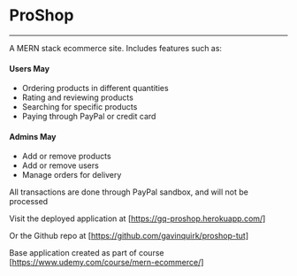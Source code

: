 # ProShop

---

A MERN stack ecommerce site. Includes features such as:

#### Users May

- Ordering products in different quantities
- Rating and reviewing products
- Searching for specific products
- Paying through PayPal or credit card

#### Admins May

- Add or remove products
- Add or remove users
- Manage orders for delivery

All transactions are done through PayPal sandbox, and will not be processed

Visit the deployed application at [https://gq-proshop.herokuapp.com/]

Or the Github repo at [https://github.com/gavinquirk/proshop-tut]

Base application created as part of course [https://www.udemy.com/course/mern-ecommerce/]
